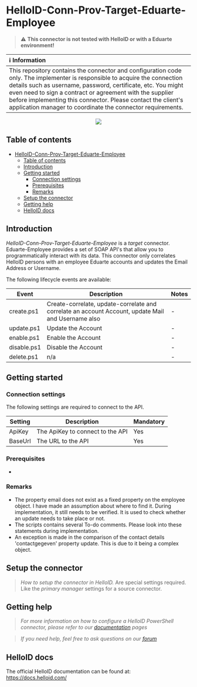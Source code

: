 
# HelloID-Conn-Prov-Target-Eduarte-Employee
> :warning: <b> This connector is not tested with HelloID or with a Eduarte environment! </b>


| :information_source: Information |
|:---------------------------|
| This repository contains the connector and configuration code only. The implementer is responsible to acquire the connection details such as username, password, certificate, etc. You might even need to sign a contract or agreement with the supplier before implementing this connector. Please contact the client's application manager to coordinate the connector requirements. |

<p align="center">
  <img src="https://www.eduarte.nl/wp-content/uploads/2018/06/eduarte-logo.png">
  </p>

## Table of contents

- [HelloID-Conn-Prov-Target-Eduarte-Employee](#helloid-conn-prov-target-eduarte-employee)
  - [Table of contents](#table-of-contents)
  - [Introduction](#introduction)
  - [Getting started](#getting-started)
    - [Connection settings](#connection-settings)
    - [Prerequisites](#prerequisites)
    - [Remarks](#remarks)
  - [Setup the connector](#setup-the-connector)
  - [Getting help](#getting-help)
  - [HelloID docs](#helloid-docs)

## Introduction

_HelloID-Conn-Prov-Target-Eduarte-Employee_ is a _target_ connector. Eduarte-Employee provides a set of SOAP API's that allow you to programmatically interact with its data. This connector only correlates HelloID persons with an employee Eduarte accounts and updates the Email Address or Username.

The following lifecycle events are available:

| Event  | Description | Notes |
|---	 |---	|---	|
| create.ps1 | Create-correlate, update-correlate and correlate an account Account, update Mail and Username also | - |
| update.ps1 | Update the Account | - |
| enable.ps1 | Enable the Account | - |
| disable.ps1 | Disable the Account | - |
| delete.ps1 | n/a | - |



## Getting started

### Connection settings

The following settings are required to connect to the API.

| Setting      | Description                        | Mandatory   |
| ------------ | -----------                        | ----------- |
| ApiKey       | The ApiKey to connect to the API   | Yes         |
| BaseUrl      | The URL to the API                 | Yes         |

### Prerequisites
 -

### Remarks
- The property email does not exist as a fixed property on the employee object. I have made an assumption about where to find it. During implementation, it still needs to be verified. It is used to check whether an update needs to take place or not.
- The scripts contains several To-do comments. Please look into these statements during implementation.
- An exception is made in the comparison of the contact details 'contactgegeven' property update. This is due to it being a complex object.

## Setup the connector

> _How to setup the connector in HelloID._ Are special settings required. Like the _primary manager_ settings for a source connector.

## Getting help

> _For more information on how to configure a HelloID PowerShell connector, please refer to our [documentation](https://docs.helloid.com/hc/en-us/articles/360012558020-Configure-a-custom-PowerShell-target-system) pages_

> _If you need help, feel free to ask questions on our [forum](https://forum.helloid.com)_

## HelloID docs

The official HelloID documentation can be found at: https://docs.helloid.com/
